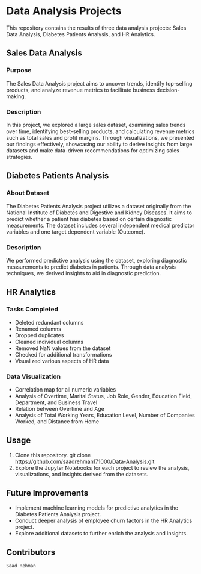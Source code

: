 # Data Analysis Projects

This repository contains the results of three data analysis projects: Sales Data Analysis, Diabetes Patients Analysis, and HR Analytics.

## Sales Data Analysis

### Purpose
The Sales Data Analysis project aims to uncover trends, identify top-selling products, and analyze revenue metrics to facilitate business decision-making.

### Description
In this project, we explored a large sales dataset, examining sales trends over time, identifying best-selling products, and calculating revenue metrics such as total sales and profit margins. Through visualizations, we presented our findings effectively, showcasing our ability to derive insights from large datasets and make data-driven recommendations for optimizing sales strategies.

## Diabetes Patients Analysis

### About Dataset
The Diabetes Patients Analysis project utilizes a dataset originally from the National Institute of Diabetes and Digestive and Kidney Diseases. It aims to predict whether a patient has diabetes based on certain diagnostic measurements. The dataset includes several independent medical predictor variables and one target dependent variable (Outcome).

### Description
We performed predictive analysis using the dataset, exploring diagnostic measurements to predict diabetes in patients. Through data analysis techniques, we derived insights to aid in diagnostic prediction.

## HR Analytics

### Tasks Completed
- Deleted redundant columns
- Renamed columns
- Dropped duplicates
- Cleaned individual columns
- Removed NaN values from the dataset
- Checked for additional transformations
- Visualized various aspects of HR data

### Data Visualization
- Correlation map for all numeric variables
- Analysis of Overtime, Marital Status, Job Role, Gender, Education Field, Department, and Business Travel
- Relation between Overtime and Age
- Analysis of Total Working Years, Education Level, Number of Companies Worked, and Distance from Home

## Usage

1. Clone this repository.
  git clone https://github.com/saadrehman171000/Data-Analysis.git
3. Explore the Jupyter Notebooks for each project to review the analysis, visualizations, and insights derived from the datasets.

## Future Improvements
- Implement machine learning models for predictive analytics in the Diabetes Patients Analysis project.
- Conduct deeper analysis of employee churn factors in the HR Analytics project.
- Explore additional datasets to further enrich the analysis and insights.

## Contributors
    Saad Rehman
